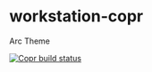 # workstation-copr

<p>Arc Theme</p>

[![Copr build status](https://copr.fedorainfracloud.org/coprs/mhdahmad/workstation/package/arc-theme/status_image/last_build.png)](https://copr.fedorainfracloud.org/coprs/mhdahmad/workstation/package/arc-gtk-theme/)
